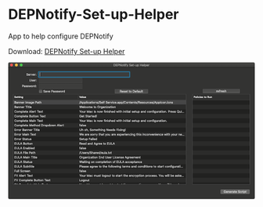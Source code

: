 # DEPNotify-Set-up-Helper
App to help configure DEPNotify

Download: [DEPNotify Set-up Helper](https://github.com/BIG-RAT/DEPNotify-Set-up-Helper/releases/download/current/DEPNotify-Set-up-Helper.zip)

![DEPNotify Set-up Helper](./DEPNotify%20Set-up%20Helper/help/images/app.png "DEPNotify Set-up Helper")
